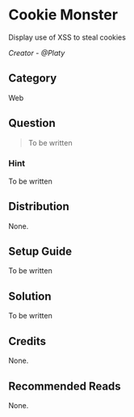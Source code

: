 # Cookie Monster
Display use of XSS to steal cookies

<i>Creator - @Platy</i>

## Category
Web

## Question
>To be written

### Hint
To be written

## Distribution
None.

## Setup Guide
To be written

## Solution
To be written

## Credits
None.

## Recommended Reads
None.
